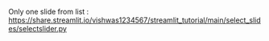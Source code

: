 Only one slide from list : https://share.streamlit.io/vishwas1234567/streamlit_tutorial/main/select_slides/selectslider.py
